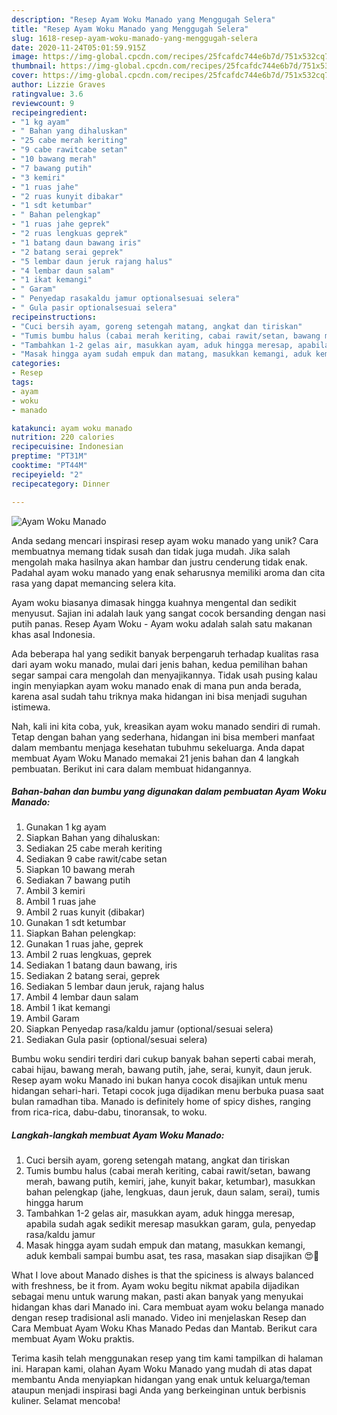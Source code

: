 ```yaml
---
description: "Resep Ayam Woku Manado yang Menggugah Selera"
title: "Resep Ayam Woku Manado yang Menggugah Selera"
slug: 1618-resep-ayam-woku-manado-yang-menggugah-selera
date: 2020-11-24T05:01:59.915Z
image: https://img-global.cpcdn.com/recipes/25fcafdc744e6b7d/751x532cq70/ayam-woku-manado-foto-resep-utama.jpg
thumbnail: https://img-global.cpcdn.com/recipes/25fcafdc744e6b7d/751x532cq70/ayam-woku-manado-foto-resep-utama.jpg
cover: https://img-global.cpcdn.com/recipes/25fcafdc744e6b7d/751x532cq70/ayam-woku-manado-foto-resep-utama.jpg
author: Lizzie Graves
ratingvalue: 3.6
reviewcount: 9
recipeingredient:
- "1 kg ayam"
- " Bahan yang dihaluskan"
- "25 cabe merah keriting"
- "9 cabe rawitcabe setan"
- "10 bawang merah"
- "7 bawang putih"
- "3 kemiri"
- "1 ruas jahe"
- "2 ruas kunyit dibakar"
- "1 sdt ketumbar"
- " Bahan pelengkap"
- "1 ruas jahe geprek"
- "2 ruas lengkuas geprek"
- "1 batang daun bawang iris"
- "2 batang serai geprek"
- "5 lembar daun jeruk rajang halus"
- "4 lembar daun salam"
- "1 ikat kemangi"
- " Garam"
- " Penyedap rasakaldu jamur optionalsesuai selera"
- " Gula pasir optionalsesuai selera"
recipeinstructions:
- "Cuci bersih ayam, goreng setengah matang, angkat dan tiriskan"
- "Tumis bumbu halus (cabai merah keriting, cabai rawit/setan, bawang merah, bawang putih, kemiri, jahe, kunyit bakar, ketumbar), masukkan bahan pelengkap (jahe, lengkuas, daun jeruk, daun salam, serai), tumis hingga harum"
- "Tambahkan 1-2 gelas air, masukkan ayam, aduk hingga meresap, apabila sudah agak sedikit meresap masukkan garam, gula, penyedap rasa/kaldu jamur"
- "Masak hingga ayam sudah empuk dan matang, masukkan kemangi, aduk kembali sampai bumbu asat, tes rasa, masakan siap disajikan 😍💞"
categories:
- Resep
tags:
- ayam
- woku
- manado

katakunci: ayam woku manado 
nutrition: 220 calories
recipecuisine: Indonesian
preptime: "PT31M"
cooktime: "PT44M"
recipeyield: "2"
recipecategory: Dinner

---
```



![Ayam Woku Manado](https://img-global.cpcdn.com/recipes/25fcafdc744e6b7d/751x532cq70/ayam-woku-manado-foto-resep-utama.jpg)

Anda sedang mencari inspirasi resep ayam woku manado yang unik? Cara membuatnya memang tidak susah dan tidak juga mudah. Jika salah mengolah maka hasilnya akan hambar dan justru cenderung tidak enak. Padahal ayam woku manado yang enak seharusnya memiliki aroma dan cita rasa yang dapat memancing selera kita.

Ayam woku biasanya dimasak hingga kuahnya mengental dan sedikit menyusut. Sajian ini adalah lauk yang sangat cocok bersanding dengan nasi putih panas. Resep Ayam Woku - Ayam woku adalah salah satu makanan khas asal Indonesia.

Ada beberapa hal yang sedikit banyak berpengaruh terhadap kualitas rasa dari ayam woku manado, mulai dari jenis bahan, kedua pemilihan bahan segar sampai cara mengolah dan menyajikannya. Tidak usah pusing kalau ingin menyiapkan ayam woku manado enak di mana pun anda berada, karena asal sudah tahu triknya maka hidangan ini bisa menjadi suguhan istimewa.


Nah, kali ini kita coba, yuk, kreasikan ayam woku manado sendiri di rumah. Tetap dengan bahan yang sederhana, hidangan ini bisa memberi manfaat dalam membantu menjaga kesehatan tubuhmu sekeluarga. Anda dapat membuat Ayam Woku Manado memakai 21 jenis bahan dan 4 langkah pembuatan. Berikut ini cara dalam membuat hidangannya.

<!--inarticleads1-->

##### Bahan-bahan dan bumbu yang digunakan dalam pembuatan Ayam Woku Manado:

1. Gunakan 1 kg ayam
1. Siapkan  Bahan yang dihaluskan:
1. Sediakan 25 cabe merah keriting
1. Sediakan 9 cabe rawit/cabe setan
1. Siapkan 10 bawang merah
1. Sediakan 7 bawang putih
1. Ambil 3 kemiri
1. Ambil 1 ruas jahe
1. Ambil 2 ruas kunyit (dibakar)
1. Gunakan 1 sdt ketumbar
1. Siapkan  Bahan pelengkap:
1. Gunakan 1 ruas jahe, geprek
1. Ambil 2 ruas lengkuas, geprek
1. Sediakan 1 batang daun bawang, iris
1. Sediakan 2 batang serai, geprek
1. Sediakan 5 lembar daun jeruk, rajang halus
1. Ambil 4 lembar daun salam
1. Ambil 1 ikat kemangi
1. Ambil  Garam
1. Siapkan  Penyedap rasa/kaldu jamur (optional/sesuai selera)
1. Sediakan  Gula pasir (optional/sesuai selera)


Bumbu woku sendiri terdiri dari cukup banyak bahan seperti cabai merah, cabai hijau, bawang merah, bawang putih, jahe, serai, kunyit, daun jeruk. Resep ayam woku Manado ini bukan hanya cocok disajikan untuk menu hidangan sehari-hari. Tetapi cocok juga dijadikan menu berbuka puasa saat bulan ramadhan tiba. Manado is definitely home of spicy dishes, ranging from rica-rica, dabu-dabu, tinoransak, to woku. 

<!--inarticleads2-->

##### Langkah-langkah membuat Ayam Woku Manado:

1. Cuci bersih ayam, goreng setengah matang, angkat dan tiriskan
1. Tumis bumbu halus (cabai merah keriting, cabai rawit/setan, bawang merah, bawang putih, kemiri, jahe, kunyit bakar, ketumbar), masukkan bahan pelengkap (jahe, lengkuas, daun jeruk, daun salam, serai), tumis hingga harum
1. Tambahkan 1-2 gelas air, masukkan ayam, aduk hingga meresap, apabila sudah agak sedikit meresap masukkan garam, gula, penyedap rasa/kaldu jamur
1. Masak hingga ayam sudah empuk dan matang, masukkan kemangi, aduk kembali sampai bumbu asat, tes rasa, masakan siap disajikan 😍💞


What I love about Manado dishes is that the spiciness is always balanced with freshness, be it from. Ayam woku begitu nikmat apabila dijadikan sebagai menu untuk warung makan, pasti akan banyak yang menyukai hidangan khas dari Manado ini. Cara membuat ayam woku belanga manado dengan resep tradisional asli manado. Video ini menjelaskan Resep dan Cara Membuat Ayam Woku Khas Manado Pedas dan Mantab. Berikut cara membuat Ayam Woku praktis. 

Terima kasih telah menggunakan resep yang tim kami tampilkan di halaman ini. Harapan kami, olahan Ayam Woku Manado yang mudah di atas dapat membantu Anda menyiapkan hidangan yang enak untuk keluarga/teman ataupun menjadi inspirasi bagi Anda yang berkeinginan untuk berbisnis kuliner. Selamat mencoba!
